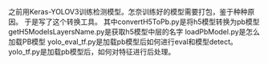之前用Keras-YOLOV3训练检测模型。怎奈训练好的模型需要打包，鉴于种种原因。
于是写了这个转换工具。
其中convertH5ToPb.py是将h5模型转换为pb模型
getH5ModelsLayersName.py是获取h5模型中层的名字
loadPbModel.py是怎么加载PB模型
yolo_eval_tf.py是加载pb模型后如何进行eval和模型detect。
yolo_tf.py是加载pb模型后，如何对特征进行后处理。
